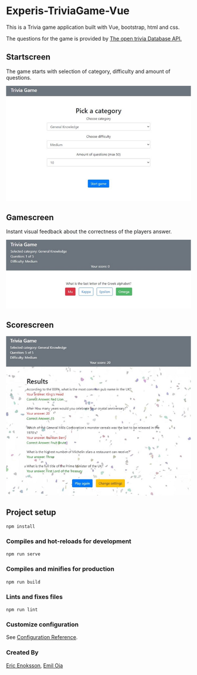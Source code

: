 # Experis-TriviaGame-Vue
This is a Trivia game application built with Vue, bootstrap, html and css.

The questions for the game is provided by [The open trivia Database API.](https://opentdb.com/api_config.php)

## Startscreen

The game starts with selection of category, difficulty and amount of questions.

![startscreen-screenshot](screenshots/startscreen.JPG)


## Gamescreen

Instant visual feedback about the correctness of the players answer.

![startscreen-screenshot](screenshots/pollscreen.JPG)

## Scorescreen

![startscreen-screenshot](screenshots/scorescreen.JPG)


## Project setup
```
npm install
```

### Compiles and hot-reloads for development
```
npm run serve
```

### Compiles and minifies for production
```
npm run build
```

### Lints and fixes files
```
npm run lint
```

### Customize configuration
See [Configuration Reference](https://cli.vuejs.org/config/).


### Created By

[Eric Enoksson](https://github.com/Bumpfel/), [Emil Oja](https://github.com/xtrmil)
